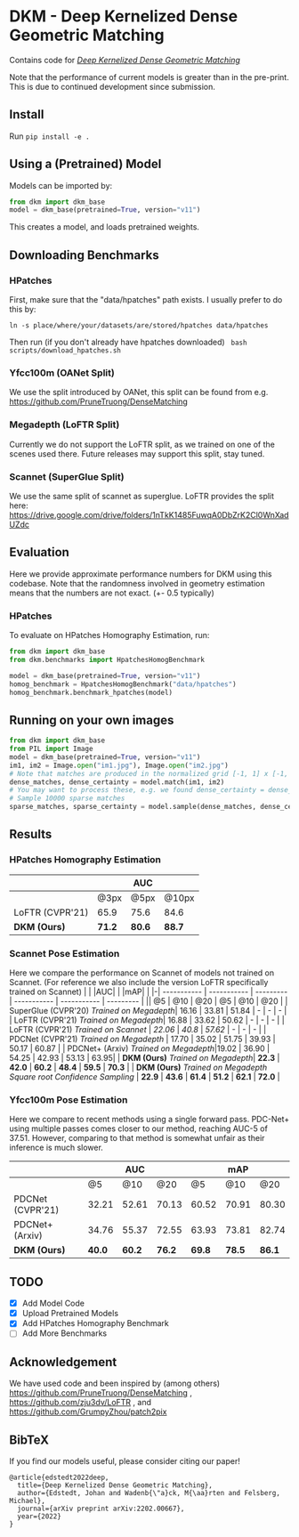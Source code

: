 # DKM - Deep Kernelized Dense Geometric Matching
Contains code for [*Deep Kernelized Dense Geometric Matching*](https://arxiv.org/abs/2202.00667)

Note that the performance of current models is greater than in the pre-print.
This is due to continued development since submission.
## Install
Run ``pip install -e .``

## Using a (Pretrained) Model
Models can be imported by:
``` python
from dkm import dkm_base
model = dkm_base(pretrained=True, version="v11")
```
This creates a model, and loads pretrained weights.

## Downloading Benchmarks
### HPatches
First, make sure that the "data/hpatches" path exists. I usually prefer to do this by:

`` ln -s place/where/your/datasets/are/stored/hpatches data/hpatches `` 

Then run (if you don't already have hpatches downloaded)
`` bash scripts/download_hpatches.sh``
### Yfcc100m (OANet Split)
We use the split introduced by OANet, this split can be found from e.g. https://github.com/PruneTruong/DenseMatching
### Megadepth (LoFTR Split)
Currently we do not support the LoFTR split, as we trained on one of the scenes used there.
Future releases may support this split, stay tuned.
### Scannet (SuperGlue Split)
We use the same split of scannet as superglue.
LoFTR provides the split here: https://drive.google.com/drive/folders/1nTkK1485FuwqA0DbZrK2Cl0WnXadUZdc


## Evaluation
Here we provide approximate performance numbers for DKM using this codebase.
Note that the randomness involved in geometry estimation means that the numbers are not exact. (+- 0.5 typically)
### HPatches
To evaluate on HPatches Homography Estimation, run:

``` python
from dkm import dkm_base
from dkm.benchmarks import HpatchesHomogBenchmark

model = dkm_base(pretrained=True, version="v11")
homog_benchmark = HpatchesHomogBenchmark("data/hpatches")
homog_benchmark.benchmark_hpatches(model)
```

## Running on your own images
``` python
from dkm import dkm_base
from PIL import Image
model = dkm_base(pretrained=True, version="v11")
im1, im2 = Image.open("im1.jpg"), Image.open("im2.jpg")
# Note that matches are produced in the normalized grid [-1, 1] x [-1, 1] 
dense_matches, dense_certainty = model.match(im1, im2)
# You may want to process these, e.g. we found dense_certainty = dense_certainty.sqrt() to work quite well in some cases.
# Sample 10000 sparse matches
sparse_matches, sparse_certainty = model.sample(dense_matches, dense_certainty, 10000)
```
## Results 

### HPatches Homography Estimation

| | | AUC | |
|-| ----------- | ----------- | --------- |
|| @3px | @5px | @10px |
| LoFTR (CVPR'21) | 65.9 | 75.6 | 84.6 |
| **DKM (Ours)** | **71.2** | **80.6** | **88.7** |


### Scannet Pose Estimation
Here we compare the performance on Scannet of models not trained on Scannet. (For reference we also include the version LoFTR specifically trained on Scannet) 
| | |AUC| | |mAP| |
|-| ----------- | ----------- | --------- | ----------- | ----------- | --------- |
|| @5 | @10 | @20 | @5 | @10 | @20 |
| SuperGlue (CVPR'20) *Trained on Megadepth*| 16.16 | 33.81 | 51.84 | - | - | - |
| LoFTR (CVPR'21) *Trained on Megadepth*| 16.88 | 33.62 | 50.62 | - | - | - |
| LoFTR (CVPR'21) *Trained on Scannet* | *22.06* | *40.8* | *57.62* | - | - | - |
| PDCNet (CVPR'21) *Trained on Megadepth* | 17.70 | 35.02 | 51.75 | 39.93 | 50.17 | 60.87 |
| PDCNet+ (Arxiv) *Trained on Megadepth*|19.02 | 36.90 | 54.25 | 42.93 | 53.13 | 63.95|
| **DKM (Ours)** *Trained on Megadepth*| **22.3** | **42.0** | **60.2** | **48.4** | **59.5** | **70.3** |
| **DKM (Ours)** *Trained on Megadepth* *Square root Confidence Sampling* | **22.9** | **43.6** | **61.4** | **51.2** | **62.1** | **72.0** |



### Yfcc100m Pose Estimation
Here we compare to recent methods using a single forward pass. 
PDC-Net+ using multiple passes comes closer to our method, reaching AUC-5 of 37.51.
However, comparing to that method is somewhat unfair as their inference is much slower.

| | |AUC| | |mAP| |
|-| ----------- | ----------- | --------- | ----------- | ----------- | --------- |
|| @5 | @10 | @20 | @5 | @10 | @20 |
| PDCNet (CVPR'21) | 32.21 | 52.61 | 70.13 | 60.52 | 70.91| 80.30 |
| PDCNet+ (Arxiv) | 34.76 | 55.37 | 72.55 | 63.93 | 73.81 | 82.74 |
| **DKM (Ours)** | **40.0** | **60.2** | **76.2** | **69.8** | **78.5** | **86.1** |


## TODO
- [x] Add Model Code
- [x] Upload Pretrained Models
- [x] Add HPatches Homography Benchmark
- [ ] Add More Benchmarks

## Acknowledgement
We have used code and been inspired by (among others) https://github.com/PruneTruong/DenseMatching , https://github.com/zju3dv/LoFTR , and https://github.com/GrumpyZhou/patch2pix  

## BibTeX
If you find our models useful, please consider citing our paper!
```
@article{edstedt2022deep,
  title={Deep Kernelized Dense Geometric Matching},
  author={Edstedt, Johan and Wadenb{\"a}ck, M{\aa}rten and Felsberg, Michael},
  journal={arXiv preprint arXiv:2202.00667},
  year={2022}
}
```
